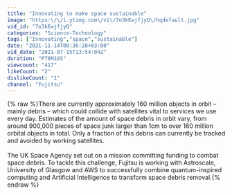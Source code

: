 ```yaml
---
title: "Innovating to make space sustainable"
image: "https:\/\/i.ytimg.com\/vi\/7o3kEwjfjyQ\/hqdefault.jpg"
vid_id: "7o3kEwjfjyQ"
categories: "Science-Technology"
tags: ["Innovating","space","sustainable"]
date: "2021-11-14T08:36:28+03:00"
vid_date: "2021-07-15T13:54:04Z"
duration: "PT8M10S"
viewcount: "417"
likeCount: "2"
dislikeCount: "1"
channel: "Fujitsu"
---
```

{% raw %}There are currently approximately 160 million objects in orbit – mainly debris – which could collide with satellites vital to services we use every day. Estimates of the amount of space debris in orbit vary, from around 900,000 pieces of space junk larger than 1cm to over 160 million orbital objects in total. Only a fraction of this debris can currently be tracked and avoided by working satellites.<br /><br />The UK Space Agency set out on a mission committing funding to combat space debris. To tackle this challenge, Fujitsu is working with Astroscale, University of Glasgow and AWS to successfully combine quantum-inspired computing and Artificial Intelligence to transform space debris removal.{% endraw %}
